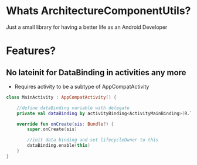 # Whats ArchitectureComponentUtils?

Just a small library for having a better life as an Android Developer

# Features?

## No lateinit for DataBinding in activities any more

* Requires activity to be a subtype of AppCompatActivity 

```kotlin
class MainActivity : AppCompatActivity() {

    //define dataBinding variable with delegate
    private val dataBinding by activityBinding<ActivityMainBinding>(R.layout.activity_main)

    override fun onCreate(sis: Bundle?) {
        super.onCreate(sis)

        //init data binding and set lifecycleOwner to this
        dataBinding.enable(this)
    }
}
``` 
